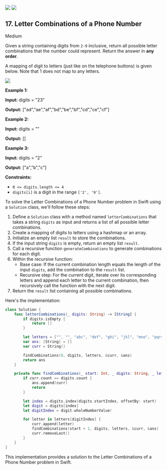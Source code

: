 [![](https://img.shields.io/github/stars/LeetCode-in-Swift/LeetCode-in-Swift?label=Stars&style=flat-square)](https://github.com/LeetCode-in-Swift/LeetCode-in-Swift)
[![](https://img.shields.io/github/forks/LeetCode-in-Swift/LeetCode-in-Swift?label=Fork%20me%20on%20GitHub%20&style=flat-square)](https://github.com/LeetCode-in-Swift/LeetCode-in-Swift/fork)

## 17\. Letter Combinations of a Phone Number

Medium

Given a string containing digits from `2-9` inclusive, return all possible letter combinations that the number could represent. Return the answer in **any order**.

A mapping of digit to letters (just like on the telephone buttons) is given below. Note that 1 does not map to any letters.

![](https://upload.wikimedia.org/wikipedia/commons/thumb/7/73/Telephone-keypad2.svg/200px-Telephone-keypad2.svg.png)

**Example 1:**

**Input:** digits = "23"

**Output:** ["ad","ae","af","bd","be","bf","cd","ce","cf"] 

**Example 2:**

**Input:** digits = ""

**Output:** [] 

**Example 3:**

**Input:** digits = "2"

**Output:** ["a","b","c"] 

**Constraints:**

*   `0 <= digits.length <= 4`
*   `digits[i]` is a digit in the range `['2', '9']`.

To solve the Letter Combinations of a Phone Number problem in Swift using a `Solution` class, we'll follow these steps:

1. Define a `Solution` class with a method named `letterCombinations` that takes a string `digits` as input and returns a list of all possible letter combinations.
2. Create a mapping of digits to letters using a hashmap or an array.
3. Initialize an empty list `result` to store the combinations.
4. If the input string `digits` is empty, return an empty list `result`.
5. Call a recursive function `generateCombinations` to generate combinations for each digit.
6. Within the recursive function:
   - Base case: If the current combination length equals the length of the input `digits`, add the combination to the `result` list.
   - Recursive step: For the current digit, iterate over its corresponding letters and append each letter to the current combination, then recursively call the function with the next digit.
7. Return the `result` list containing all possible combinations.

Here's the implementation:

```swift
class Solution {
    func letterCombinations(_ digits: String) -> [String] {
        if digits.isEmpty {
            return []
        }

        let letters = ["", "", "abc", "def", "ghi", "jkl", "mno", "pqrs", "tuv", "wxyz"]
        var ans: [String] = []
        var curr = String()

        findCombinations(0, digits, letters, &curr, &ans)
        return ans
    }

    private func findCombinations(_ start: Int, _ digits: String, _ letters: [String], _ curr: inout String, _ ans: inout [String]) {
        if curr.count == digits.count {
            ans.append(curr)
            return
        }

        let index = digits.index(digits.startIndex, offsetBy: start)
        let digit = digits[index]
        let digitIndex = digit.wholeNumberValue!

        for letter in letters[digitIndex] {
            curr.append(letter)
            findCombinations(start + 1, digits, letters, &curr, &ans)
            curr.removeLast()
        }
    }
}
```

This implementation provides a solution to the Letter Combinations of a Phone Number problem in Swift.